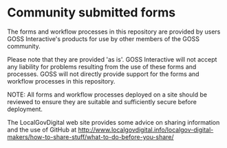 Community submitted forms
=========================

The forms and workflow processes in this repository are provided by users GOSS Interactive's products for use by other members of the GOSS community.


Please note that they are provided 'as is'. GOSS Interactive will not accept any liability for problems resulting from the use of these forms and processes. GOSS will not directly provide support for the forms and workflow processes in this repository.

NOTE:
All forms and workflow processes deployed on a site should be reviewed to ensure they are suitable and sufficiently secure before deployment.

The LocalGovDigital web site provides some advice on sharing information and the use of GitHub at http://www.localgovdigital.info/localgov-digital-makers/how-to-share-stuff/what-to-do-before-you-share/
